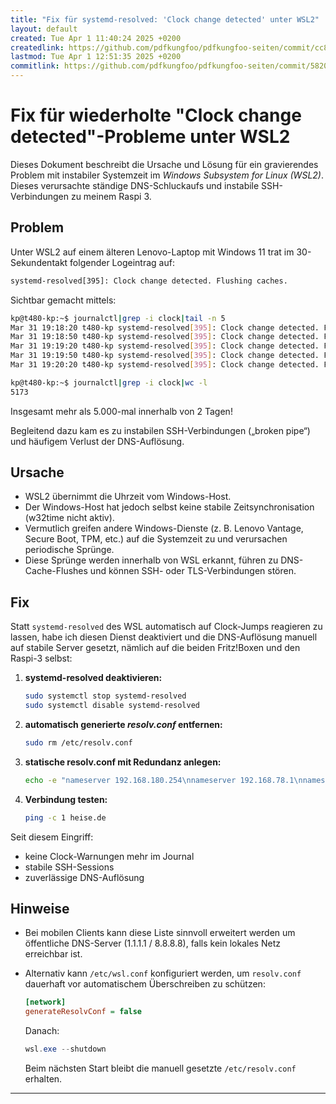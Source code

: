 ```yaml
---
title: "Fix für systemd-resolved: 'Clock change detected' unter WSL2"
layout: default
created: Tue Apr 1 11:40:24 2025 +0200
createdlink: https://github.com/pdfkungfoo/pdfkungfoo-seiten/commit/cc8079f
lastmod: Tue Apr 1 12:51:35 2025 +0200
commitlink: https://github.com/pdfkungfoo/pdfkungfoo-seiten/commit/5820484
---
```



# Fix für wiederholte "Clock change detected"-Probleme unter WSL2

Dieses Dokument beschreibt die Ursache und Lösung für ein gravierendes Problem mit instabiler Systemzeit im *Windows Subsystem for Linux (WSL2)*.
Dieses verursachte ständige DNS-Schluckaufs und instabile SSH-Verbindungen zu meinem Raspi 3.

## Problem

Unter WSL2 auf einem älteren Lenovo-Laptop mit Windows 11 trat im 30-Sekundentakt folgender Logeintrag auf:

~~~bash
systemd-resolved[395]: Clock change detected. Flushing caches.
~~~

Sichtbar gemacht mittels:

~~~bash
kp@t480-kp:~$ journalctl|grep -i clock|tail -n 5
Mar 31 19:18:20 t480-kp systemd-resolved[395]: Clock change detected. Flushing caches.
Mar 31 19:18:50 t480-kp systemd-resolved[395]: Clock change detected. Flushing caches.
Mar 31 19:19:20 t480-kp systemd-resolved[395]: Clock change detected. Flushing caches.
Mar 31 19:19:50 t480-kp systemd-resolved[395]: Clock change detected. Flushing caches.
Mar 31 19:20:20 t480-kp systemd-resolved[395]: Clock change detected. Flushing caches.

kp@t480-kp:~$ journalctl|grep -i clock|wc -l
5173
~~~

Insgesamt mehr als 5.000-mal innerhalb von 2 Tagen!

Begleitend dazu kam es zu instabilen SSH-Verbindungen („broken pipe“) und häufigem Verlust der DNS-Auflösung.

## Ursache

- WSL2 übernimmt die Uhrzeit vom Windows-Host.
- Der Windows-Host hat jedoch selbst keine stabile Zeitsynchronisation (w32time nicht aktiv).
- Vermutlich greifen andere Windows-Dienste (z. B. Lenovo Vantage, Secure Boot, TPM, etc.) auf die Systemzeit zu und verursachen periodische Sprünge.
- Diese Sprünge werden innerhalb von WSL erkannt, führen zu DNS-Cache-Flushes und können SSH- oder TLS-Verbindungen stören.

## Fix

Statt `systemd-resolved` des WSL automatisch auf Clock-Jumps reagieren zu lassen, habe ich diesen Dienst deaktiviert und die DNS-Auflösung manuell auf stabile Server gesetzt, nämlich auf die beiden Fritz!Boxen und den Raspi-3 selbst:

1. **systemd-resolved deaktivieren:**

   ~~~bash
   sudo systemctl stop systemd-resolved
   sudo systemctl disable systemd-resolved
   ~~~

2. **automatisch generierte *resolv.conf* entfernen:**

   ~~~bash
   sudo rm /etc/resolv.conf
   ~~~

3. **statische resolv.conf mit Redundanz anlegen:**

   ~~~bash
   echo -e "nameserver 192.168.180.254\nnameserver 192.168.78.1\nnameserver 192.168.180.1\nnameserver 192.168.78.254" | sudo tee /etc/resolv.conf
   ~~~

4. **Verbindung testen:**

   ~~~bash
   ping -c 1 heise.de
   ~~~

Seit diesem Eingriff:

- keine Clock-Warnungen mehr im Journal
- stabile SSH-Sessions
- zuverlässige DNS-Auflösung

## Hinweise

- Bei mobilen Clients kann diese Liste sinnvoll erweitert werden um öffentliche DNS-Server (1.1.1.1 / 8.8.8.8), falls kein lokales Netz erreichbar ist.
- Alternativ kann `/etc/wsl.conf` konfiguriert werden, um `resolv.conf` dauerhaft vor automatischem Überschreiben zu schützen:

   ~~~ini
   [network]
   generateResolvConf = false
   ~~~
   
   Danach:
   
   ~~~powershell
   wsl.exe --shutdown
   ~~~

   Beim nächsten Start bleibt die manuell gesetzte `/etc/resolv.conf` erhalten.

<!--
## Siehe auch:

[Obduktionsbericht](#Obduktionsbericht) | [resolv.conf](#resolv.conf) | [Pi-hole](#Pi-hole) | [SSH](#SSH) | [systemd-resolved](#systemd-resolved) | [Index](#index) |
-->

---


